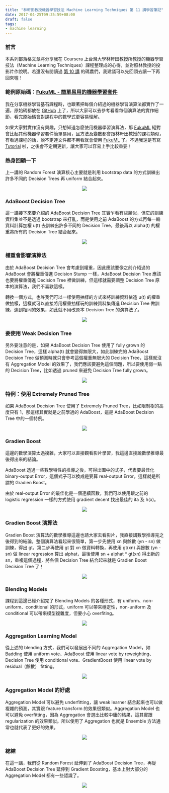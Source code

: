 ```yaml
---
title: "林軒田教授機器學習技法 Machine Learning Techniques 第 11 講學習筆記"
date: 2017-04-25T09:35:59+08:00
draft: false
tags:
- machine learning
---
```


### 前言

本系列部落格文章將分享我在 Coursera 上台灣大學林軒田教授所教授的機器學習技法（Machine Learning Techniques）課程整理成的心得，並對照林教授的投影片作說明。若還沒有閱讀過 [第 10 講](http://blog.fukuball.com/lin-xuan-tian-jiao-shou-ji-qi-xue-xi-ji-fa-machine-learning-techniques-di-10-jiang-xue-xi-bi-ji/) 的碼農們，我建議可以先回頭去讀一下再回來喔！

### 範例原始碼：[FukuML - 簡單易用的機器學習套件](https://github.com/fukuball/fuku-ml)

我在分享機器學習基石課程時，也跟著把每個介紹過的機器學習演算法都實作了一遍，原始碼都放在 [GitHub](https://github.com/fukuball/fuku-ml) 上了，所以大家可以去參考看看每個演算法的實作細節，看完原始碼會對課程中的數學式更容易理解。

如果大家對實作沒有興趣，只想知道怎麼使用機器學習演算法，那 [FukuML](https://github.com/fukuball/fuku-ml) 絕對會比起其他機器學習套件簡單易用，且方法及變數都會跟林軒田教授的課程類似，有看過課程的話，說不定連文件都不用看就會使用 [FukuML](https://github.com/fukuball/fuku-ml) 了。不過我還是有寫 [Tutorial](https://github.com/fukuball/FukuML-Tutorial) 啦，之後會不定期更新，讓大家可以容易上手比較重要！

### 熱身回顧一下

上一講的 Random Forest 演算核心主要就是利用 bootstrap data 的方式訓練出許多不同的 Decision Trees 再 uniform 結合起來。


<p style="text-align:center">
    <img src="http://static.obeobe.com/image/blog-image/Machine-Learning-Techniques-11-01.png">
</p>

### AdaBoost Decision Tree

這一講接下來要介紹的 AdaBoost Decision Tree 其實乍看有些類似，但它的訓練資料集並不是透過 bootstrap 來打亂，而是使用之前 AdaBoost 的方式再每一輪資料計算加權 u(t) 去訓練出許多不同的 Decision Tree，最後再以 alpha(t) 的權重將所有的 Decision Tree 結合起來。

<p style="text-align:center">
    <img src="http://static.obeobe.com/image/blog-image/Machine-Learning-Techniques-11-02.png">
</p>

### 權重會影響演算法

由於 AdaBoost Decision Tree 會考慮到權重，因此應該要像之前介紹過的 AdaBoost 會將權重傳進 Decision Stump 一樣，AdaBoost Decision Tree 應該也要將權重傳進 Decision Tree 裡做訓練，但這樣就需要調整 Decision Tree 原本的演算法，我們不喜歡這樣。

轉換一個方式，也許我們可以一樣使用抽樣的方式來將訓練資料依造 u(t) 的權重做抽樣，這樣就可以直接將用權重抽樣玩的訓練資料集傳進 Decision Tree 做訓練，達到相同的效果，如此就不用改原本 Decision Tree 的演算法了。

<p style="text-align:center">
    <img src="http://static.obeobe.com/image/blog-image/Machine-Learning-Techniques-11-03.png">
</p>

### 要使用 Weak Decision Tree

另外要注意的是，如果 AdaBoost Decision Tree 使用了 fully grown 的 Decision Tree，這樣 alpha(t) 就會變得無限大，如此訓練完的 AdaBoost Decision Tree 做預測時就只會參考這個權重無限大的 Decision Tree，這樣就沒有 Aggregation Model 的效果了，我們應該要避免這個問題，所以要使用弱一點的 Decision Tree，比如透過 pruned 來避免 Decision Tree fully grown。

<p style="text-align:center">
    <img src="http://static.obeobe.com/image/blog-image/Machine-Learning-Techniques-11-04.png">
</p>

### 特例：使用 Extremely Pruned Tree

如果 AdaBoost Decision Tree 使用了 Extremely Pruned Tree，比如限制樹的高度只有 1，那這樣其實就是之前學過的 AdaBoost，這是 AdaBoost Decision Tree 中的一個特例。

<p style="text-align:center">
    <img src="http://static.obeobe.com/image/blog-image/Machine-Learning-Techniques-11-05.png">
</p>

### Gradien Boost

這邊的數學演算太過複雜，大家可以直接觀看影片學習，我這邊直接說數學推導最後得出來的結論。

AdaBoost 透過一些數學特性的推導之後，可得出圖中的式子，代表要最佳化 binary-output Error，這個式子可以換成是要算 real-output Error，這樣就是所謂的 Gradien Boost。

由於 real-output Error 的最佳化是一個連續函數，我們可以使用跟之前的 logistic regression 一樣的方式使用 gradient decent 找出最佳的 ita 及 h(x)。

<p style="text-align:center">
    <img src="http://static.obeobe.com/image/blog-image/Machine-Learning-Techniques-11-06.png">
</p>

### Gradien Boost 演算法

Gradien Boost 演算法的數學推導這邊也請大家去看影片，我直接講數學推導完之後得到的結論，整個演算法看起來很簡單，第一步先使用 xn 與餘數 (yn - sn) 做訓練，得出 gt，第二步再使用 gt 對 xn 做資料轉換，再使用 gt(xn) 與餘數 (yn - sn) 做 linear regression 算出 alphat，最後使用 sn + alphat * gt(xn) 得出新的 sn，重複這個過程，將各個 Decision Tree 結合起來就是 Gradien Boost Decision Tree 了！


<p style="text-align:center">
    <img src="http://static.obeobe.com/image/blog-image/Machine-Learning-Techniques-11-07.png">
</p>

### Blending Models

課程到這邊已經介紹完了 Blending Models 的各種形式，有 uniform、non-uniform、conditional 的形式，uniform 可以帶來穩定性，non-uniform 及 conditional 可以帶來模型複雜度，但要小心 overfiting。

<p style="text-align:center">
    <img src="http://static.obeobe.com/image/blog-image/Machine-Learning-Techniques-11-08.png">
</p>

### Aggregation Learning Model

從上述的 blending 方式，我們可以發展出不同的 Aggregation Model，如 Badding 使用 uniform vote、AdaBoost 使用 linear vote by reweighting、Decision Tree 使用 conditional vote、GradientBoost 使用 linear vote by residual（餘數） fitting。

<p style="text-align:center">
    <img src="http://static.obeobe.com/image/blog-image/Machine-Learning-Techniques-11-09.png">
</p>

### Aggregation Model 的好處

Aggregation Model 可以避免 underfitting，讓 weak learner 結合起來也可以做複雜的預測，其實跟 feature transform 的效果很類似。Aggregation Model 也可以避免 overfitting，因為 Aggregation 會選出比較中庸的結果，這其實跟 regularization 的效果類似。所以使用了 Aggregation 也就是 Ensemble 方法通常也就代表了更好的效果。

<p style="text-align:center">
    <img src="http://static.obeobe.com/image/blog-image/Machine-Learning-Techniques-11-11.png">
</p>

### 總結

在這一講，我們從 Random Forest 延伸到了 AdaBoost Decision Tree，再從 AdaBoost Decision Tree 延伸到 Gradient Boosting，基本上對大部分的 Aggregation Model 都有一些認識了。

<p style="text-align:center">
    <img src="http://static.obeobe.com/image/blog-image/Machine-Learning-Techniques-11-12.png">
</p>
